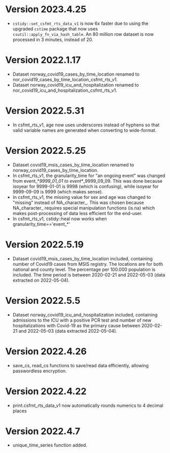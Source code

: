 # Version 2023.4.25

- `cstidy::set_csfmt_rts_data_v1` is now 6x faster due to using the upgraded `cstime` package that now uses `csutil::apply_fn_via_hash_table`. An 80 million row dataset is now processed in 3 minutes, instead of 20.

# Version 2022.1.17

- Dataset norway_covid19_cases_by_time_location renamed to nor_covid19_cases_by_time_location_csfmt_rts_v1.
- Dataset norway_covid19_icu_and_hospitalization renamed to nor_covid19_icu_and_hospitalization_csfmt_rts_v1.

# Version 2022.5.31

- In csfmt_rts_v1, age now uses underscores instead of hyphens so that valid variable names are generated when converting to wide-format.

# Version 2022.5.25

- Dataset covid19_msis_cases_by_time_location renamed to norway_covid19_cases_by_time_location.
- In csfmt_rts_v1, the granularity_time for "an ongoing event" was changed from event_\*_9999_01_01 to event_\*_9999_09_09. This was done because isoyear for 9999-01-01 is 9998 (which is confusing), while isoyear for 9999-09-09 is 9999 (which makes sense).
- In csfmt_rts_v1, the missing value for sex and age was changed to "missing" instead of NA_character_. This was chosen because NA_character_ requires special manipulation functions (is.na) which makes post-processing of data less efficient for the end-user.
- In csfmt_rts_v1, cstidy::heal now works when granularity_time=='event_*'

# Version 2022.5.19

- Dataset covid19_msis_cases_by_time_location included, containing number of Covid19 cases from MSIS registry. The locations are for both national and county level. The percentage per 100.000 population is included. The time period is between 2020-02-21 and 2022-05-03 (data extracted on 2022-05-04).

# Version 2022.5.5

- Dataset norway_covid19_icu_and_hospitalization included, containing admissions to the ICU with a positive PCR test and number of new hospitalizations with Covid-19 as the primary cause between 2020-02-21 and 2022-05-03 (data extracted 2022-05-04).

# Version 2022.4.26

- save_cs, read_cs functions to save/read data efficiently, allowing passwordless encryption.

# Version 2022.4.22

- print.csfmt_rts_data_v1 now automatically rounds numerics to 4 decimal places

# Version 2022.4.7

- unique_time_series function added.
